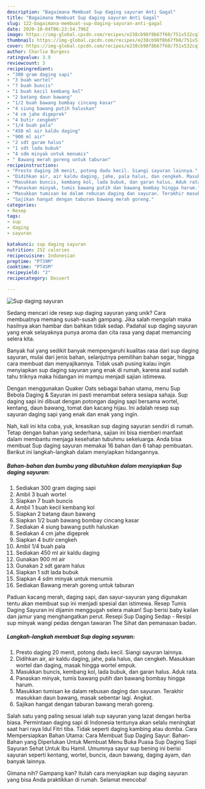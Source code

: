 ```yaml
---
description: "Bagaimana Membuat Sup daging sayuran Anti Gagal"
title: "Bagaimana Membuat Sup daging sayuran Anti Gagal"
slug: 122-bagaimana-membuat-sup-daging-sayuran-anti-gagal
date: 2020-10-04T06:23:54.796Z
image: https://img-global.cpcdn.com/recipes/e238cb98f8b67f60/751x532cq70/sup-daging-sayuran-foto-resep-utama.jpg
thumbnail: https://img-global.cpcdn.com/recipes/e238cb98f8b67f60/751x532cq70/sup-daging-sayuran-foto-resep-utama.jpg
cover: https://img-global.cpcdn.com/recipes/e238cb98f8b67f60/751x532cq70/sup-daging-sayuran-foto-resep-utama.jpg
author: Charlie Burgess
ratingvalue: 3.9
reviewcount: 3
recipeingredient:
- "300 gram daging sapi"
- "3 buah wortel"
- "7 buah buncis"
- "1 buah kecil kembang kol"
- "2 batang daun bawang"
- "1/2 buah bawang bombay cincang kasar"
- "4 siung bawang putih haluskan"
- "4 cm jahe digeprek"
- "4 butir cengkeh"
- "1/4 buah pala"
- "450 ml air kaldu daging"
- "900 ml air"
- "2 sdt garam halus"
- "1 sdt lada bubuk"
- "4 sdm minyak untuk menumis"
- " Bawang merah goreng untuk taburan"
recipeinstructions:
- "Presto daging 20 menit, potong dadu kecil. Siangi sayuran lainnya."
- "Didihkan air, air kaldu daging, jahe, pala halus, dan cengkeh. Masukkan wortel dan daging, masak hingga wortel empuk."
- "Masukkan buncis, kembang kol, lada bubuk, dan garan halus. Aduk rata."
- "Panaskan minyak, tumis bawang putih dan bawang bombay hingga harum."
- "Masukkan tumisan ke dalam rebusan daging dan sayuran. Terakhir masukkan daun bawang, masak sebentar lagi. Angkat."
- "Sajikan hangat dengan taburan bawang merah goreng."
categories:
- Resep
tags:
- sup
- daging
- sayuran

katakunci: sup daging sayuran 
nutrition: 252 calories
recipecuisine: Indonesian
preptime: "PT39M"
cooktime: "PT45M"
recipeyield: "2"
recipecategory: Dessert

---
```



![Sup daging sayuran](https://img-global.cpcdn.com/recipes/e238cb98f8b67f60/751x532cq70/sup-daging-sayuran-foto-resep-utama.jpg)

Sedang mencari ide resep sup daging sayuran yang unik? Cara membuatnya memang susah-susah gampang. Jika salah mengolah maka hasilnya akan hambar dan bahkan tidak sedap. Padahal sup daging sayuran yang enak selayaknya punya aroma dan cita rasa yang dapat memancing selera kita.

Banyak hal yang sedikit banyak mempengaruhi kualitas rasa dari sup daging sayuran, mulai dari jenis bahan, selanjutnya pemilihan bahan segar, hingga cara membuat dan menyajikannya. Tidak usah pusing kalau ingin menyiapkan sup daging sayuran yang enak di rumah, karena asal sudah tahu triknya maka hidangan ini mampu menjadi sajian istimewa.

Dengan menggunakan Quaker Oats sebagai bahan utama, menu Sup Bebola Daging &amp; Sayuran ini pasti menambat selera sesiapa sahaja. Sup daging sapi ini dibuat dengan potongan daging sapi bersama wortel, kentang, daun bawang, tomat dan kacang hijau. Ini adalah resep sup sayuran daging sapi yang enak dan enak yang ingin.


Nah, kali ini kita coba, yuk, kreasikan sup daging sayuran sendiri di rumah. Tetap dengan bahan yang sederhana, sajian ini bisa memberi manfaat dalam membantu menjaga kesehatan tubuhmu sekeluarga. Anda bisa membuat Sup daging sayuran memakai 16 bahan dan 6 tahap pembuatan. Berikut ini langkah-langkah dalam menyiapkan hidangannya.

<!--inarticleads1-->

##### Bahan-bahan dan bumbu yang dibutuhkan dalam menyiapkan Sup daging sayuran:

1. Sediakan 300 gram daging sapi
1. Ambil 3 buah wortel
1. Siapkan 7 buah buncis
1. Ambil 1 buah kecil kembang kol
1. Siapkan 2 batang daun bawang
1. Siapkan 1/2 buah bawang bombay cincang kasar
1. Sediakan 4 siung bawang putih haluskan
1. Sediakan 4 cm jahe digeprek
1. Siapkan 4 butir cengkeh
1. Ambil 1/4 buah pala
1. Sediakan 450 ml air kaldu daging
1. Gunakan 900 ml air
1. Gunakan 2 sdt garam halus
1. Siapkan 1 sdt lada bubuk
1. Siapkan 4 sdm minyak untuk menumis
1. Sediakan  Bawang merah goreng untuk taburan


Paduan kacang merah, daging sapi, dan sayur-sayuran yang digunakan tentu akan membuat sup ini menjadi spesial dan istimewa. Resep Tumis Daging Sayuran ini dijamin menggugah selera makan! Sup berisi baby kailan dan jamur yang menghangatkan perut. Resepi Sup Daging Sedap - Resipi sup minyak wangi pedas dengan tawaran The Sihat dan pemanasan badan. 

<!--inarticleads2-->

##### Langkah-langkah membuat Sup daging sayuran:

1. Presto daging 20 menit, potong dadu kecil. Siangi sayuran lainnya.
1. Didihkan air, air kaldu daging, jahe, pala halus, dan cengkeh. Masukkan wortel dan daging, masak hingga wortel empuk.
1. Masukkan buncis, kembang kol, lada bubuk, dan garan halus. Aduk rata.
1. Panaskan minyak, tumis bawang putih dan bawang bombay hingga harum.
1. Masukkan tumisan ke dalam rebusan daging dan sayuran. Terakhir masukkan daun bawang, masak sebentar lagi. Angkat.
1. Sajikan hangat dengan taburan bawang merah goreng.


Salah satu yang paling sesuai ialah sup sayuran yang lazat dengan herba biasa. Permintaan daging sapi di Indonesia tentunya akan selalu meningkat saat hari raya Idul Fitri tiba. Tidak seperti daging kambing atau domba. Cara Mempersiapkan Bahan Utama: Cara Membuat Sup Daging Sayur: Bahan-Bahan yang Diperlukan Untuk Membuat Menu Buka Puasa Sup Daging Sapi Sayuran Sehat Untuk Ibu Hamil. Umumnya sayur sup bening ini berisi sayuran seperti kentang, wortel, buncis, daun bawang, daging ayam, dan banyak lainnya. 

Gimana nih? Gampang kan? Itulah cara menyiapkan sup daging sayuran yang bisa Anda praktikkan di rumah. Selamat mencoba!
